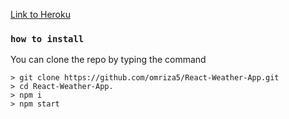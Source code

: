 [Link to Heroku](http://omriweatherapp.herokuapp.com/)

### `how to install`

You can clone the repo by typing the command

```console
> git clone https://github.com/omriza5/React-Weather-App.git
> cd React-Weather-App.
> npm i
> npm start
```

